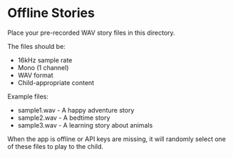 # Offline Stories

Place your pre-recorded WAV story files in this directory.

The files should be:
- 16kHz sample rate
- Mono (1 channel)
- WAV format
- Child-appropriate content

Example files:
- sample1.wav - A happy adventure story
- sample2.wav - A bedtime story
- sample3.wav - A learning story about animals

When the app is offline or API keys are missing, it will randomly select one of these files to play to the child.